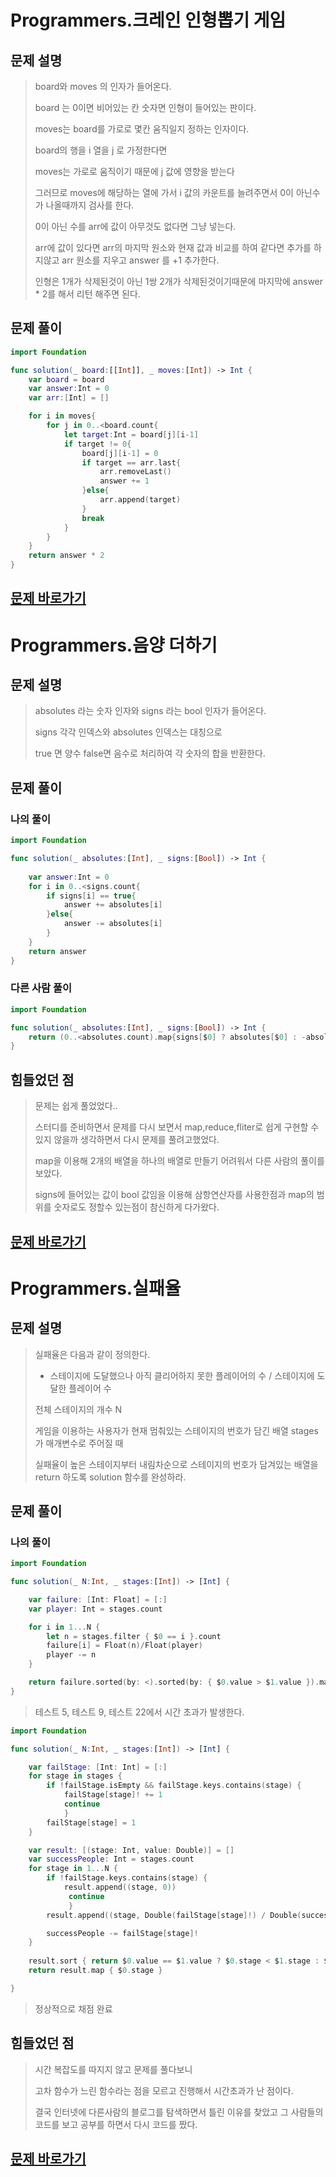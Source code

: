 # Programmers.크레인 인형뽑기 게임

## 문제 설명

> board와 moves 의 인자가 들어온다.
>
> board 는 0이면 비어있는 칸 숫자면 인형이 들어있는 판이다.
>
> moves는 board를 가로로 몇칸 움직일지 정하는 인자이다.
>
> board의 행을 i 열을 j 로 가정한다면 
>
> moves는 가로로 움직이기 때문에 j 값에 영향을 받는다
>
> 그러므로 moves에 해당하는 열에 가서 i 값의 카운트를 늘려주면서 0이 아닌수가 나올때까지 검사를 한다.
>
> 0이 아닌 수를 arr에 값이 아무것도 없다면 그냥 넣는다.
>
> arr에 값이 있다면 arr의 마지막 원소와 현재 값과 비교를 하여 같다면 추가를 하지않고 arr 원소를 지우고 answer 를 +1 추가한다.
>
> 인형은 1개가 삭제된것이 아닌 1쌍 2개가 삭제된것이기때문에 마지막에 answer * 2를 해서 리턴 해주면 된다.

## 문제 풀이

```swift
import Foundation

func solution(_ board:[[Int]], _ moves:[Int]) -> Int {
    var board = board
    var answer:Int = 0
    var arr:[Int] = []

    for i in moves{
        for j in 0..<board.count{
            let target:Int = board[j][i-1]
            if target != 0{
                board[j][i-1] = 0
                if target == arr.last{
                    arr.removeLast()
                    answer += 1
                }else{
                    arr.append(target)
                }
                break
            }
        }
    }
    return answer * 2
}
```

## [문제 바로가기](https://programmers.co.kr/learn/courses/30/lessons/64061?language=swift)

# Programmers.음양 더하기

## 문제 설명

> absolutes 라는 숫자 인자와 signs 라는 bool 인자가 들어온다.
>
> signs 각각 인덱스와 absolutes 인덱스는 대칭으로 
>
> true 면 양수 false면 음수로 처리하여 각 숫자의 합을 반환한다.

## 문제 풀이

### 나의 풀이

 ```swift
 import Foundation
 
 func solution(_ absolutes:[Int], _ signs:[Bool]) -> Int {
     
     var answer:Int = 0
     for i in 0..<signs.count{
         if signs[i] == true{
             answer += absolutes[i]
         }else{
             answer -= absolutes[i]
         }
     }
     return answer
 }
 ```

### 다른 사람 풀이

```swift
import Foundation

func solution(_ absolutes:[Int], _ signs:[Bool]) -> Int {
    return (0..<absolutes.count).map{signs[$0] ? absolutes[$0] : -absolutes[$0]}.reduce(0, +)
}
```

## 힘들었던 점

> 문제는 쉽게 풀었었다..
>
> 스터디를 준비하면서 문제를 다시 보면서 map,reduce,fliter로 쉽게 구현할 수 있지 않을까 생각하면서 다시 문제를 풀려고했었다.
>
> map을 이용해 2개의 배열을 하나의  배열로 만들기 어려워서 다른 사람의 풀이를 보았다. 
>
> signs에 들어있는 값이 bool 값임을 이용해 삼항연산자를 사용한점과 map의 범위를 숫자로도 정할수 있는점이 참신하게 다가왔다.

## [문제 바로가기](https://programmers.co.kr/learn/courses/30/lessons/76501?language=swift)

# Programmers.실패율

## 문제 설명

> 실패율은 다음과 같이 정의한다.
>
> - 스테이지에 도달했으나 아직 클리어하지 못한 플레이어의 수 / 스테이지에 도달한 플레이어 수
>
> 전체 스테이지의 개수 N
>
> 게임을 이용하는 사용자가 현재 멈춰있는 스테이지의 번호가 담긴 배열 stages가 매개변수로 주어질 때
>
> 실패율이 높은 스테이지부터 내림차순으로 스테이지의 번호가 담겨있는 배열을 return 하도록 solution 함수를 완성하라.

## 문제 풀이

### 나의 풀이

```swift
import Foundation

func solution(_ N:Int, _ stages:[Int]) -> [Int] {

    var failure: [Int: Float] = [:]
    var player: Int = stages.count

    for i in 1...N {
        let n = stages.filter { $0 == i }.count
        failure[i] = Float(n)/Float(player)
        player -= n
    }

    return failure.sorted(by: <).sorted(by: { $0.value > $1.value }).map {$0.key}
}
```

> 테스트 5, 테스트 9, 테스트 22에서 시간 초과가 발생한다.

```swift
import Foundation

func solution(_ N:Int, _ stages:[Int]) -> [Int] {

    var failStage: [Int: Int] = [:]
    for stage in stages {
        if !failStage.isEmpty && failStage.keys.contains(stage) {
            failStage[stage]! += 1
            continue
            }
        failStage[stage] = 1
    }

    var result: [(stage: Int, value: Double)] = []
    var successPeople: Int = stages.count
    for stage in 1...N {
        if !failStage.keys.contains(stage) {
            result.append((stage, 0))
             continue
             }
        result.append((stage, Double(failStage[stage]!) / Double(successPeople)))

        successPeople -= failStage[stage]!
    }
    
    result.sort { return $0.value == $1.value ? $0.stage < $1.stage : $0.value > $1.value }
    return result.map { $0.stage }

}
```

> 정상적으로 채점 완료

## 힘들었던 점

> 시간 복잡도를 따지지 않고 문제를 풀다보니 
>
> 고차 함수가 느린 함수라는 점을 모르고 진행해서 시간초과가 난 점이다.
>
> 결국 인터넷에 다른사람의 블로그를 탐색하면서 틀린 이유를 찾았고 그 사람들의 코드를 보고 공부를 하면서 다시 코드를 짰다.

## [문제 바로가기](https://programmers.co.kr/learn/courses/30/lessons/42889?language=swift)

